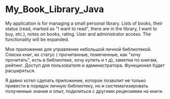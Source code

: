 # My_Book_Library_Java

My application is for managing a small personal library. Lists of books, their status (read, marked as "I want to read", there are in the library, I want to buy, etc.), notes on books, rating. User and administrator access. The functionality will be expanded.

Мое приложение для управление небольшой личной библиотекой. Списки книг, их статус ( прочитанные, помеченные, как "хочу прочитать", есть в библиотеке, хочу купить и т д), заметки по книгам, рейтинг. Доступ для пользователя и администратора. Функционал будет расширяться.

Я давно хотел сделать приложение, которое позволит не только привести в порядок личную библиотеку, но и систематизировать полученные знания и опыт, поделиться с другими рецензиями на книги.
